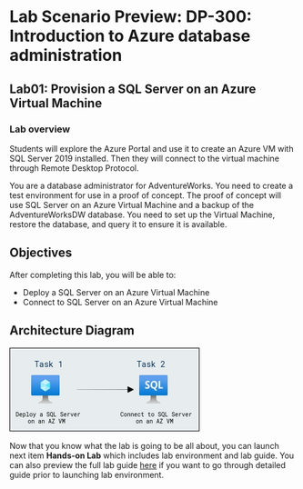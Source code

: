 # Lab Scenario Preview: DP-300:  Introduction to Azure database administration

## Lab01: Provision a SQL Server on an Azure Virtual Machine 

### Lab overview

Students will explore the Azure Portal and use it to create an Azure VM with SQL Server 2019 installed. Then they will connect to the virtual machine through Remote Desktop Protocol.

You are a database administrator for AdventureWorks. You need to create a test environment for use in a proof of concept. The proof of concept will use SQL Server on an Azure Virtual Machine and a backup of the AdventureWorksDW database. You need to set up the Virtual Machine, restore the database, and query it to ensure it is available.

## Objectives

After completing this lab, you will be able to:

- Deploy a SQL Server on an Azure Virtual Machine
- Connect to SQL Server on an Azure Virtual Machine

## Architecture Diagram

![](../images/preview01.png)

Now that you know what the lab is going to be all about, you can launch next item **Hands-on Lab** which includes lab environment and lab guide. You can also preview the full lab guide [here](https://experience.cloudlabs.ai/#/labguidepreview/b5841033-8b2d-41ca-aee9-068dab3fc8a9) if you want to go through detailed guide prior to launching lab environment.  